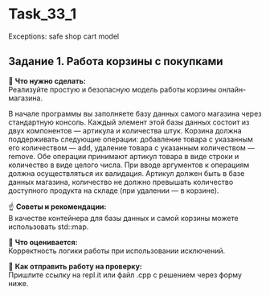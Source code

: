 # Task_33_1
Exceptions: safe shop cart model

## Задание 1. Работа корзины с покупками

:pushpin: <b>Что нужно сделать:</br></b>
Реализуйте простую и безопасную модель работы корзины онлайн-магазина.

В начале программы вы заполняете базу данных самого магазина через стандартную консоль. Каждый элемент этой базы данных состоит из двух компонентов — артикула и количества штук.
Корзина должна поддерживать следующие операции: добавление товара с указанным его количеством — add, удаление товара с указанным количеством — remove. Обе операции принимают артикул товара в виде строки и количество в виде целого числа.
При вводе аргументов к операциям должна осуществляться их валидация. Артикул должен быть в базе данных магазина, количество не должно превышать количество доступного продукта на складе (при удалении — в корзине).


☝️ <b>Советы и рекомендации:</b></br>
В качестве контейнера для базы данных и самой корзины можете использовать std::map.

:pushpin: <b>Что оценивается:</br></b>
Корректность логики работы при использовании исключений.

:pushpin: <b>Как отправить работу на проверку:</br></b>
Пришлите ссылку на repl.it или файл .срр с решением через форму ниже.

